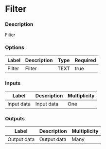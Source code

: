 # Filter
###  Description
Filter
###  Options
| Label | Description | Type | Required |
|---|---|---|---|
| Filter | Filter | TEXT | true |
###  Inputs
| Label | Description | Multiplicity |
|---|---|---|
| Input data | Input data | One |
###  Outputs
| Label | Description | Multiplicity |
|---|---|---|
| Output data | Output data | Many |
